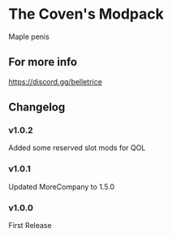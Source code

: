 # The Coven's Modpack

Maple penis

## For more info

<https://discord.gg/belletrice>

## Changelog

### v1.0.2

Added some reserved slot mods for QOL

### v1.0.1

Updated MoreCompany to 1.5.0

### v1.0.0

First Release
